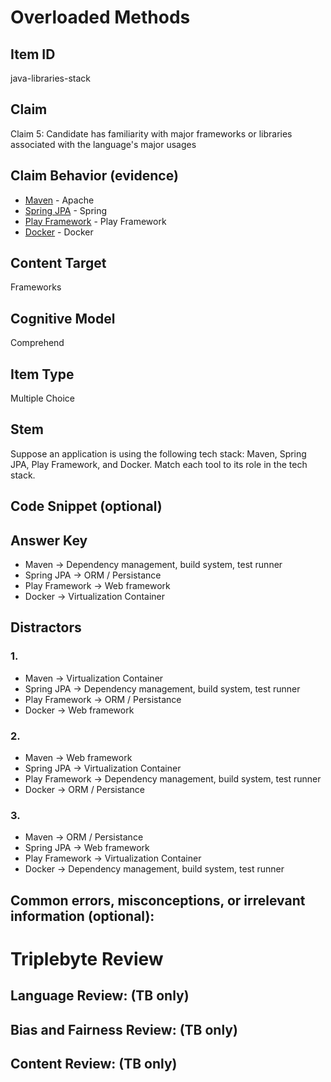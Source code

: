 # Overloaded Methods

## Item ID
java-libraries-stack

## Claim
Claim 5: Candidate has familiarity with major frameworks or libraries associated with the language's major usages

## Claim Behavior (evidence)

* [Maven](https://maven.apache.org/) - Apache 
* [Spring JPA](https://spring.io/projects/spring-data-jpa) - Spring 
* [Play Framework](https://www.playframework.com/) - Play Framework 
* [Docker](https://www.docker.com/) - Docker 

## Content Target
Frameworks

## Cognitive Model
Comprehend

## Item Type
Multiple Choice

## Stem
Suppose an application is using the following tech stack: Maven, Spring JPA, Play Framework, and Docker. Match each tool to its role in the tech stack.


## Code Snippet (optional)


## Answer Key
* Maven -> Dependency management, build system, test runner
* Spring JPA -> ORM / Persistance
* Play Framework -> Web framework
* Docker -> Virtualization Container


## Distractors

### 1.
* Maven -> Virtualization Container
* Spring JPA -> Dependency management, build system, test runner
* Play Framework -> ORM / Persistance
* Docker -> Web framework

### 2.
* Maven -> Web framework
* Spring JPA -> Virtualization Container
* Play Framework -> Dependency management, build system, test runner
* Docker -> ORM / Persistance

### 3.
* Maven -> ORM / Persistance
* Spring JPA -> Web framework
* Play Framework -> Virtualization Container
* Docker -> Dependency management, build system, test runner


## Common errors, misconceptions, or irrelevant information (optional):


# Triplebyte Review


## Language Review: (TB only)


## Bias and Fairness Review: (TB only)


## Content Review: (TB only)